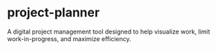 # project-planner
A digital project management tool designed to help visualize work, limit work-in-progress, and maximize efficiency.
